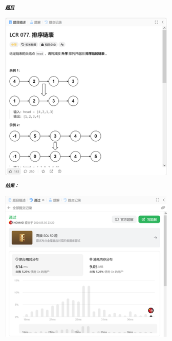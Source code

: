 ##### [题目](https://leetcode.cn/problems/7WHec2/description/?envType=study-plan-v2&envId=coding-interviews-special)
![pic](img.png)
##### 结果：
![pic](result.png)